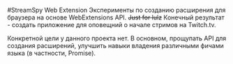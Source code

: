 #StreamSpy Web Extension
Эксперименты по созданию расширения для браузера на основе WebExtensions API. ~~Just for lulz~~
Конечный результат - создать приложение для оповещний о начале стримов на Twitch.tv.

Конкретной цели у данного проекта нет. В основном, прощупать API для создания расширений, улучшить навыки владения различными фичами языка (в частности, Promise).